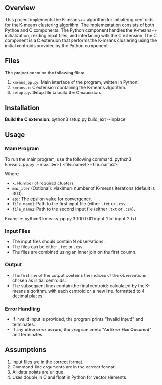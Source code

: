 ## Overview
This project implements the K-means++ algorithm for initializing centroids for the K-means clustering algorithm. The implementation consists of both Python and C components. The Python component handles the K-means++ initialization, reading input files, and interfacing with the C extension. The C component is a C extension that performs the K-means clustering using the initial centroids provided by the Python component.

## Files
The project contains the following files:
1. `kmeans_pp.py`: Main interface of the program, written in Python.
2. `kmeans.c`: C extension containing the K-means algorithm.
3. `setup.py`: Setup file to build the C extension.

## Installation
**Build the C extension**: 
python3 setup.py build_ext --inplace

## Usage
### Main Program
To run the main program, use the following command:
python3 kmeans_pp.py <k> [<max_iter>] <eps> <file_name1> <file_name2>

Where:
- `k`: Number of required clusters.
- `max_iter` (Optional): Maximum number of K-means iterations (default is 300).
- `eps`: The epsilon value for convergence.
- `file_name1`: Path to the first input file (either `.txt` or `.csv`).
- `file_name2`: Path to the second input file (either `.txt` or `.csv`).

Example:
python3 kmeans_pp.py 3 100 0.01 input_1.txt input_2.txt

### Input Files
- The input files should contain N observations.
- The files can be either `.txt` or `.csv`.
- The files are combined using an inner join on the first column.

### Output
- The first line of the output contains the indices of the observations chosen as initial centroids.
- The subsequent lines contain the final centroids calculated by the K-means algorithm, with each centroid on a new line, formatted to 4 decimal places.

### Error Handling
- If invalid input is provided, the program prints "Invalid Input!" and terminates.
- If any other error occurs, the program prints "An Error Has Occurred" and terminates.

## Assumptions
1. Input files are in the correct format.
2. Command-line arguments are in the correct format.
3. All data points are unique.
4. Uses double in C and float in Python for vector elements.
